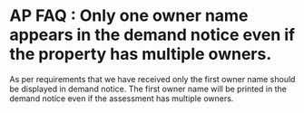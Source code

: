 # AP FAQ : Only one owner name appears in the demand notice even if the property has multiple owners.

As per requirements that we have received only the first owner name should be displayed in demand notice. The first owner name will be printed in the demand notice even if the assessment has multiple owners.

